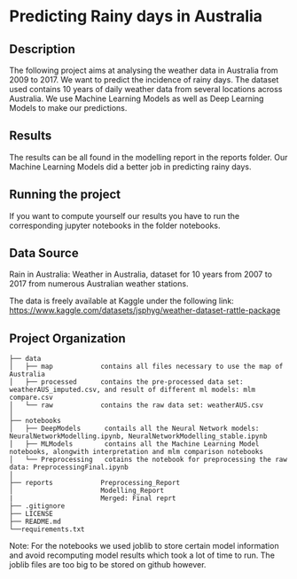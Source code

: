 Predicting Rainy days in Australia 
==============================

Description
------------  
The following project aims at analysing the weather data in Australia from 2009 to 2017. We want to predict the incidence of rainy days. The dataset used contains 10 years of daily weather data from several locations across Australia. We use Machine Learning Models as well as Deep Learning Models to make our predictions.

Results
------------  
The results can be all found in the modelling report in the reports folder. Our Machine Learning Models did a better job in predicting rainy days. 

Running the project
------------
If you want to compute yourself our results you have to run the corresponding jupyter notebooks in the folder notebooks. 

Data Source
------------  
Rain in Australia: Weather in Australia, dataset for 10 years from 2007 to 2017 from numerous Australian weather stations.

The data is freely available at Kaggle under the following link: https://www.kaggle.com/datasets/jsphyg/weather-dataset-rattle-package

Project Organization
------------         
    ├── data               
    │   ├── map            contains all files necessary to use the map of Australia
    │   ├── processed      contains the pre-processed data set: weatherAUS_imputed.csv, and result of different ml models: mlm compare.csv
    │   └── raw            contains the raw data set: weatherAUS.csv
    │
    ├── notebooks         
    │   ├── DeepModels      contails all the Neural Network models: NeuralNetworkModelling.ipynb, NeuralNetworkModelling_stable.ipynb
    │   ├── MLModels        contains all the Machine Learning Model notebooks, alongwith interpretation and mlm comparison notebooks
    │   └── Preprocessing   cotains the notebook for preprocessing the raw data: PreprocessingFinal.ipynb
    │                         
    ├── reports            Preprocessing_Report                          
    │                      Modelling_Report 
    |                      Merged: Final reprt
    ├── .gitignore
    ├── LICENSE
    ├── README.md 
    └──requirements.txt   
    
Note: For the notebooks we used joblib to store certain model information and avoid recomputing model results which took a lot of time to run. The joblib files are too big to be stored on github however.

